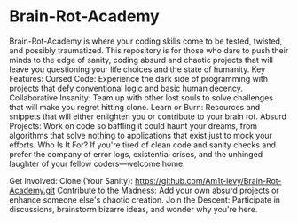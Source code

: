 # Brain-Rot-Academy
Brain-Rot-Academy is where your coding skills come to be tested, twisted, and possibly traumatized. This repository is for those who dare to push their minds to the edge of sanity, coding absurd and chaotic projects that will leave you questioning your life choices and the state of humanity.
Key Features:
Cursed Code: Experience the dark side of programming with projects that defy conventional logic and basic human decency.
Collaborative Insanity: Team up with other lost souls to solve challenges that will make you regret hitting clone.
Learn or Burn: Resources and snippets that will either enlighten you or contribute to your brain rot.
Absurd Projects: Work on code so baffling it could haunt your dreams, from algorithms that solve nothing to applications that exist just to mock your efforts.
Who Is It For?
If you're tired of clean code and sanity checks and prefer the company of error logs, existential crises, and the unhinged laughter of your fellow coders—welcome home.

Get Involved:
Clone (Your Sanity): https://github.com/Am1t-levy/Brain-Rot-Academy.git
Contribute to the Madness: Add your own absurd projects or enhance someone else's chaotic creation.
Join the Descent: Participate in discussions, brainstorm bizarre ideas, and wonder why you're here.
